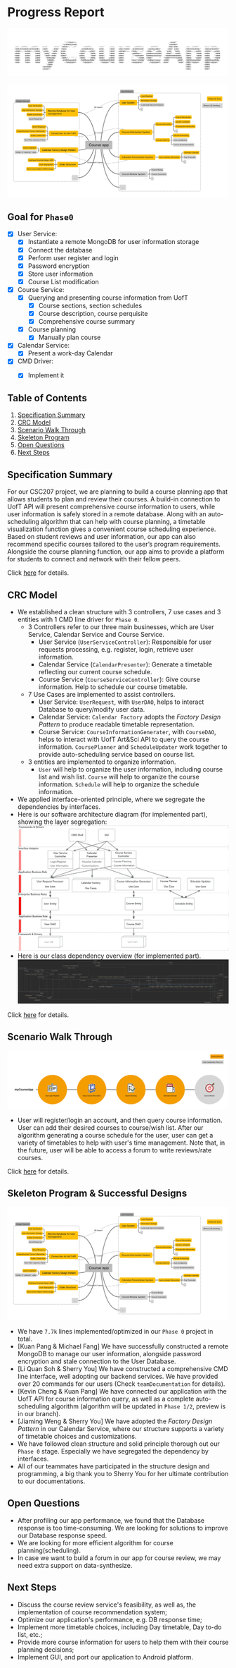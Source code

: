 # Progress Report

![](progress_report.assets/myCourseApp.jpg)

![](progress_report.assets/CourseAppMindMap.png)

## Goal for `Phase0` 

- [x] User Service: 
  - [x] Instantiate a remote MongoDB for user information storage
  - [x] Connect the database
  - [x] Perform user register and login
  - [x] Password encryption
  - [x] Store user information
  - [x] Course List modification
- [x] Course Service: 
  - [x] Querying and presenting course information from UofT
    - [x] Course sections, section schedules
    - [x] Course description, course perquisite
    - [x] Comprehensive course summary
  - [x] Course planning
    - [x] Manually plan course
- [x] Calendar Service: 
  - [x] Present a work-day Calendar
- [x] CMD Driver:
  - [x] Implement it
  

## Table of Contents
1. [Specification Summary](#Specification-Summary)
2. [CRC Model](#CRC-Model)
3. [Scenario Walk Through](#Scenario-Walk-Through)
4. [Skeleton Program](#Skeleton-Program-&-Successful-Designs)
6. [Open Questions](#Open-Questions)
7. [Next Steps](#Next-Steps)


## Specification Summary
For our CSC207 project, we are planning to build a course planning app that allows students to plan and review their courses. A build-in connection to UofT API will present comprehensive course information to users, while user information is safely stored in a remote database. Along with an auto-scheduling algorithm that can help with course planning, a timetable visualization function gives a convenient course scheduling experience. Based on student reviews and user information, our app can also recommend specific courses tailored to the user’s program requirements. Alongside the course planning function, our app aims to provide a platform for students to connect and network with their fellow peers.

Click [here](progress_report.md) for details.

## CRC Model
- We established a clean structure with 3 controllers, 7 use cases and 3 entities with 1 CMD line driver for `Phase 0`.
  - 3 Controllers refer to our three main businesses, which are User Service, Calendar Service and Course Service.
    - User Service (`UserServiceController`): Responsible for user requests processing, e.g. register, login, retrieve user information.
    - Calendar Service (`CalendarPresenter`): Generate a timetable reflecting our current course schedule.
    - Course Service (`CourseServiceController`): Give course information. Help to schedule our course timetable.
  - 7 Use Cases are implemented to assist controllers.
    - User Service: `UserRequest`, with `UserDAO`, helps to interact Database to query/modify user data.
    - Calendar Service: `Calendar Factory` adopts the *Factory Design Pattern* to produce readable timetable representation.
    - Course Service: `CourseInformationGenerater`, with `CourseDAO`, helps to interact with UofT Art&Sci API to query the course information. `CoursePlanner` and `ScheduleUpdater` work together to provide auto-scheduling service based on course list.
  - 3 entities are implemented to organize information.
    - `User` will help to organize the user information, including course list and wish list. `Course` will help to organize the course information. `Schedule` will help to organize the schedule information. 
- We applied interface-oriented principle, where we segregate the dependencies by interfaces.
- Here is our software architecture diagram (for implemented part), showing the layer segregation:
![](progress_report.assets/CD.jpg)
- Here is our class dependency overview (for implemented part).
![](progress_report.assets/main.png)

Click [here](crcCards/crcWalkThrough.md) for details.

## Scenario Walk Through
![](progress_report.assets/myCourseApp.png)
- User will register/login an account, and then query course information. User can add their desired courses to course/wish list. After our algorithm generating a course schedule for the user, user can get a variety of timetables to help with user's time management. Note that, in the future, user will be able to access a forum to write reviews/rate courses.

Click [here](walkthrough.md) for details.


## Skeleton Program & Successful Designs
![](progress_report.assets/CourseAppMindMap.png)
- We have `7.7k` lines implemented/optimized in our `Phase 0` project in total.
- [Kuan Pang & Michael Fang] We have successfully constructed a remote MongoDB to manage our user information, alongside password encryption and stale connection to the User Database.
- [Li Quan Soh & Sherry You] We have constructed a comprehensive CMD line interface, well adopting our backend services. We have provided over 20 commands for our users (Check `teamDocumentation` for details).
- [Kevin Cheng & Kuan Pang] We have connected our application with the UofT API for course information query, as well as a complete auto-scheduling algorithm (algorithm will be updated in `Phase 1/2`, preview is in our branch).
- [Jiaming Weng & Sherry You] We have adopted the *Factory Design Pattern* in our Calendar Service, where our structure supports a variety of timetable choices and customizations.
- We have followed clean structure and solid principle thorough out our `Phase 0` stage. Especially we have segregated the dependency by interfaces.
- All of our teammates have participated in the structure design and programming, a big thank you to Sherry You for her ultimate contribution to our documentations. 


## Open Questions
- After profiling our app performance, we found that the Database response is too time-consuming. We are looking for solutions to improve our Database response speed.
- We are looking for more efficient algorithm for course planning(scheduling).
- In case we want to build a forum in our app for course review, we may need extra support on data-synthesize.

## Next Steps
- Discuss the course review service's feasibility, as well as, the implementation of course recommendation system;
- Optimize our application's performance, e.g. DB response time;
- Implement more timetable choices, including Day timetable, Day to-do list, etc.;
- Provide more course information for users to help them with their course planning decisions;
- Implement GUI, and port our application to Android platform.


